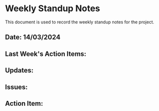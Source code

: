 # Weekly Standup Notes

This document is used to record the weekly standup notes for the project.

## Date: 14/03/2024

## Last Week's Action Items:


## Updates:



## Issues:


## Action Item:

